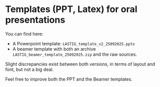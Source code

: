 # Templates (PPT, Latex) for oral presentations
You can find here:
* A Powerpoint template: `LASTIG_template_v2_25092025.pptx`
* A beamer template with both an archive `LASTIG_beamer_template_25092025.zip` and the raw sources.

Slight discrepancies exist between both versions, in terms of layout and font, but not a big deal.

Feel free to improve both the PPT and the Beamer templates.
